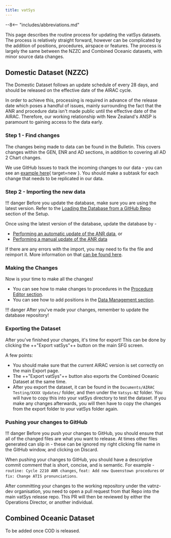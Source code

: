 ```yaml
---
title: vatSys
---
```


--8<-- "includes/abbreviations.md"

This page describes the routine process for updating the vatSys datasets. The process is relatively straight forward, however can be complicated by the addition of positions, procedures, airspace or features. The process is largely the same between the NZZC and Combined Oceanic datasets, with minor source data changes.

## Domestic Dataset (NZZC)

The Domestic Dataset follows an update schedule of every 28 days, and should be released on the effective date of the AIRAC cycle. 

In order to achieve this, processing is required in advance of the release date which poses a handful of issues, mainly surrounding the fact that the ANR and procedure data isn't made public until the effective date of the AIRAC. Therefore, our working relationship with New Zealand's ANSP is paramount to gaining access to the data early.

### Step 1 - Find changes

The changes being made to data can be found in the Bulletin. This covers changes within the GEN, ENR and AD sections, in addition to covering all AD 2 Chart changes. 

We use GitHub Issues to track the incoming changes to our data - you can see an [example here](https://github.com/vatnz-dev/new-zealand-dataset/issues/29){ target=new }. You should make a subtask for each change that needs to be replicated in our data.

### Step 2 - Importing the new data

!!! danger
    Before you update the database, make sure you are using the latest version. Refer to the [Loading the Database from a GitHub Repo](../setup.md#loading-the-database-from-a-github-repo) section of the Setup.

Once using the latest version of the database, update the database by -

- [Performing an automatic update of the ANR data](../datamanagement/databaseupdating.md#automated-updates), or
- [Performing a manual update of the ANR data](../datamanagement/databaseupdating.md#manual-updates)

If there are any errors with the import, you may need to fix the file and reimport it. More information on that [can be found here](../datamanagement/databaseupdating.md#solving-errors).

### Making the Changes

Now is your time to make all the changes! 

* You can see how to make changes to procedures in the [Procedure Editor section](../procedures/index.md).
* You can see how to add positions in the [Data Management section](../datamanagement/ManualDefinitions.md).

!!! danger
    After you've made your changes, remember to update the database repository!

### Exporting the Dataset

After you've finished your changes, it's time for export! This can be done by clicking the ++"Export vatSys"++ button on the main SFG screen.

A few points:

* You should make sure that the current AIRAC version is set correctly on the main Export page.
* The ++"Export vatSys"++ button also exports the Combined Oceanic Dataset at the same time.
* After you export the dataset, it can be found in the `Documents/AIRAC Testing/XXXX Updates/` folder, and then under the `Vatsys-NZ` folder. You will have to copy this into your vatSys directory to test the dataset. If you make any changes afterwards, you will then have to copy the changes from the export folder to your vatSys folder again.

### Pushing your changes to GitHub

!!! danger
    Before you push your changes to GitHub, you should ensure that all of the changed files are what you want to release. At times other files generated can slip in - these can be ignored my right clicking file name in the GitHub window, and clicking on Discard.

When pushing your changes to GitHub, you should have a descriptive commit comment that is short, concise, and is semantic. For example - `routine: Cycle 2210 ANR changes`, `feat: Add new Queenstown procedures` or `fix: Change ATIS pronunciations`.

After committing your changes to the working repository under the vatnz-dev organisation, you need to open a pull request from that Repo into the main vatSys release repo. This PR will then be reviewed by either the Operations Director, or another individual.

## Combined Oceanic Dataset

To be added once COD is released.